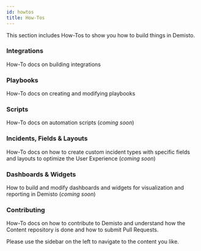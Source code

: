 ```yaml
---
id: howtos
title: How-Tos
---
```


This section includes How-Tos to show you how to build things in Demisto.

### Integrations

How-To docs on building integrations

### Playbooks

How-To docs on creating and modifying playbooks

### Scripts

How-To docs on automation scripts (*coming soon*) 

### Incidents, Fields & Layouts

How-To docs on how to create custom incident types with specific fields and layouts to optimize the User Experience (*coming soon*)

### Dashboards & Widgets

How to build and modify dashboards and widgets for visualization and reporting in Demisto (*coming soon*)

### Contributing

How-To docs on how to contribute to Demisto and understand how the Content repository is done and how to submit Pull Requests.

Please use the sidebar on the left to navigate to the content you like.

